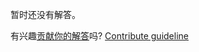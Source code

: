 
暂时还没有解答。

有兴趣[贡献你的解答](https://github.com/BFEdev/BFE.dev-solutions/blob/main/react-quiz/all-kinds-of-effects_zh.md)吗? [Contribute guideline](https://github.com/BFEdev/BFE.dev-solutions#how-to-contribute)
